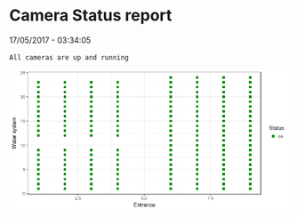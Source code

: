 Camera Status report
================
17/05/2017 - 03:34:05

    All cameras are up and running

![](camreport_files/figure-markdown_github/unnamed-chunk-2-1.png)
